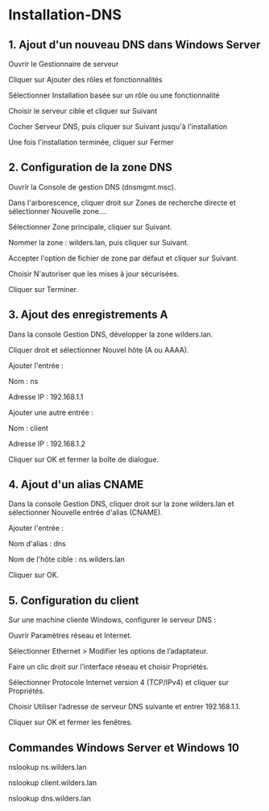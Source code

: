 # Installation-DNS

## 1. Ajout d'un nouveau DNS dans Windows Server
Ouvrir le Gestionnaire de serveur

Cliquer sur Ajouter des rôles et fonctionnalités

Sélectionner Installation basée sur un rôle ou une fonctionnalité

Choisir le serveur cible et cliquer sur Suivant

Cocher Serveur DNS, puis cliquer sur Suivant jusqu'à l'installation

Une fois l'installation terminée, cliquer sur Fermer


## 2. Configuration de la zone DNS

Ouvrir la Console de gestion DNS (dnsmgmt.msc).

Dans l'arborescence, cliquer droit sur Zones de recherche directe et sélectionner Nouvelle zone....

Sélectionner Zone principale, cliquer sur Suivant.

Nommer la zone : wilders.lan, puis cliquer sur Suivant.

Accepter l'option de fichier de zone par défaut et cliquer sur Suivant.

Choisir N'autoriser que les mises à jour sécurisées.

Cliquer sur Terminer.

## 3. Ajout des enregistrements A

Dans la console Gestion DNS, développer la zone wilders.lan.

Cliquer droit et sélectionner Nouvel hôte (A ou AAAA).

Ajouter l'entrée :

Nom : ns

Adresse IP : 192.168.1.1

Ajouter une autre entrée :

Nom : client

Adresse IP : 192.168.1.2

Cliquer sur OK et fermer la boîte de dialogue.

## 4. Ajout d'un alias CNAME

Dans la console Gestion DNS, cliquer droit sur la zone wilders.lan et sélectionner Nouvelle entrée d'alias (CNAME).

Ajouter l'entrée :

Nom d'alias : dns

Nom de l'hôte cible : ns.wilders.lan

Cliquer sur OK.

## 5. Configuration du client

Sur une machine cliente Windows, configurer le serveur DNS :

Ouvrir Paramètres réseau et Internet.

Sélectionner Ethernet > Modifier les options de l’adaptateur.

Faire un clic droit sur l’interface réseau et choisir Propriétés.

Sélectionner Protocole Internet version 4 (TCP/IPv4) et cliquer sur Propriétés.

Choisir Utiliser l’adresse de serveur DNS suivante et entrer 192.168.1.1.

Cliquer sur OK et fermer les fenêtres.

## Commandes Windows Server et Windows 10

nslookup ns.wilders.lan

nslookup client.wilders.lan

nslookup dns.wilders.lan
